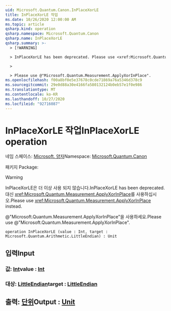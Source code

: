 ```yaml
---
uid: Microsoft.Quantum.Canon.InPlaceXorLE
title: InPlaceXorLE 작업
ms.date: 10/26/2020 12:00:00 AM
ms.topic: article
qsharp.kind: operation
qsharp.namespace: Microsoft.Quantum.Canon
qsharp.name: InPlaceXorLE
qsharp.summary: >-
  > [!WARNING]

  > InPlaceXorLE has been deprecated. Please use <xref:Microsoft.Quantum.Measurement.ApplyXorInPlace> instead.

  >

  > Please use @"Microsoft.Quantum.Measurement.ApplyXorInPlace".
ms.openlocfilehash: f00a8bf0e5e37678c0cde71869a76a5346d378c9
ms.sourcegitcommit: 29e0d88a30e4166fa580132124b0eb57e1f0e986
ms.translationtype: MT
ms.contentlocale: ko-KR
ms.lasthandoff: 10/27/2020
ms.locfileid: "92716087"
---
```

# <a name="inplacexorle-operation"></a><span data-ttu-id="0134d-102">InPlaceXorLE 작업</span><span class="sxs-lookup"><span data-stu-id="0134d-102">InPlaceXorLE operation</span></span>

<span data-ttu-id="0134d-103">네임 스페이스: [Microsoft. 양자](xref:Microsoft.Quantum.Canon)</span><span class="sxs-lookup"><span data-stu-id="0134d-103">Namespace: [Microsoft.Quantum.Canon](xref:Microsoft.Quantum.Canon)</span></span>

<span data-ttu-id="0134d-104">패키지 [](https://nuget.org/packages/)</span><span class="sxs-lookup"><span data-stu-id="0134d-104">Package: [](https://nuget.org/packages/)</span></span>


> [!WARNING]
> <span data-ttu-id="0134d-105">InPlaceXorLE은 더 이상 사용 되지 않습니다.</span><span class="sxs-lookup"><span data-stu-id="0134d-105">InPlaceXorLE has been deprecated.</span></span> <span data-ttu-id="0134d-106">대신 <xref:Microsoft.Quantum.Measurement.ApplyXorInPlace>를 사용하십시오.</span><span class="sxs-lookup"><span data-stu-id="0134d-106">Please use <xref:Microsoft.Quantum.Measurement.ApplyXorInPlace> instead.</span></span>
>
> <span data-ttu-id="0134d-107">@"Microsoft.Quantum.Measurement.ApplyXorInPlace"을 사용하세요.</span><span class="sxs-lookup"><span data-stu-id="0134d-107">Please use @"Microsoft.Quantum.Measurement.ApplyXorInPlace".</span></span>



```qsharp
operation InPlaceXorLE (value : Int, target : Microsoft.Quantum.Arithmetic.LittleEndian) : Unit
```


## <a name="input"></a><span data-ttu-id="0134d-108">입력</span><span class="sxs-lookup"><span data-stu-id="0134d-108">Input</span></span>

### <a name="value--int"></a><span data-ttu-id="0134d-109">값: [Int](xref:microsoft.quantum.lang-ref.int)</span><span class="sxs-lookup"><span data-stu-id="0134d-109">value : [Int](xref:microsoft.quantum.lang-ref.int)</span></span>




### <a name="target--littleendian"></a><span data-ttu-id="0134d-110">대상: [LittleEndian](xref:Microsoft.Quantum.Arithmetic.LittleEndian)</span><span class="sxs-lookup"><span data-stu-id="0134d-110">target : [LittleEndian](xref:Microsoft.Quantum.Arithmetic.LittleEndian)</span></span>





## <a name="output--unit"></a><span data-ttu-id="0134d-111">출력: [단위](xref:microsoft.quantum.lang-ref.unit)</span><span class="sxs-lookup"><span data-stu-id="0134d-111">Output : [Unit](xref:microsoft.quantum.lang-ref.unit)</span></span>

